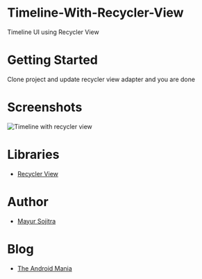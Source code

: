 # Timeline-With-Recycler-View

Timeline UI using Recycler View

# Getting Started

Clone project and update recycler view adapter and you are done

# Screenshots

![Timeline with recycler view](https://raw.githubusercontent.com/mayursojitra/Timeline-With-Recycler-View/master/Screenshots/screenshot.jpeg)

# Libraries

- [Recycler View](https://developer.android.com/reference/android/support/v7/widget/RecyclerView)

# Author

- [Mayur Sojitra](https://www.linkedin.com/in/mayursojitra/)

# Blog

- [The Android Mania](https://www.theandroid-mania.com/)